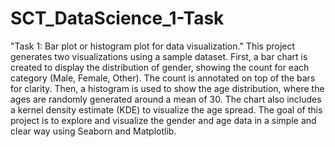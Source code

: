 # SCT_DataScience_1-Task
"Task 1: Bar plot or histogram plot for data visualization."
This project generates two visualizations using a sample dataset. First, a bar chart is created to display the distribution of gender, showing the count for each category (Male, Female, Other). The count is annotated on top of the bars for clarity. Then, a histogram is used to show the age distribution, where the ages are randomly generated around a mean of 30. The chart also includes a kernel density estimate (KDE) to visualize the age spread. The goal of this project is to explore and visualize the gender and age data in a simple and clear way using Seaborn and Matplotlib.

